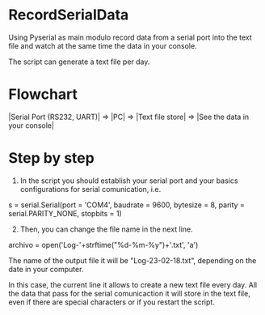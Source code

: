 # RecordSerialData

Using Pyserial as main modulo record data from a serial port into the text file and watch at the same time the data in your console. 

The script can generate a text file per day.

# Flowchart

|Serial Port (RS232, UART)| => |PC| => |Text file store| => |See the data in your console|

# Step by step

1. In the script you should establish your serial port and your basics configurations for serial comunication, i.e.

 s = serial.Serial(port = 'COM4', 
                  baudrate = 9600, 
                  bytesize = 8, 
                  parity = serial.PARITY_NONE,
                  stopbits = 1)
                  
2. Then, you can change the file name in the next line.   

 archivo = open('Log-'+strftime("%d-%m-%y")+'.txt', 'a')   
 
The name of the output file it will be "Log-23-02-18.txt", depending on the date in your computer.

In this case, the current line it allows to create a new text file every day. All the data that pass for the serial comunicaction it will store in the text file, even if there are special characters or if you restart the script.
